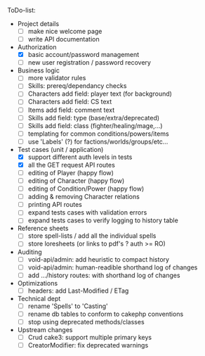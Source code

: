 ToDo-list:
 - Project details
   - [ ] make nice welcome page
   - [ ] write API documentation
 - Authorization
   - [x] basic account/password management
   - [ ] new user registration / password recovery
 - Business logic
   - [ ] more validator rules
   - [ ] Skills: prereq/dependancy checks
   - [ ] Characters add field: player text (for background)
   - [ ] Characters add field: CS text
   - [ ] Items add field: comment text
   - [ ] Skills add field: type (base/extra/deprecated)
   - [ ] Skills add field: class (fighter/healing/mage,...)
   - [ ] templating for common conditions/powers/items
   - [ ] use 'Labels' (?) for factions/worlds/groups/etc...
 - Test cases (unit / application)
   - [x] support different auth levels in tests
   - [x] all the GET request API routes
   - [ ] editing of Player (happy flow)
   - [ ] editing of Character (happy flow)
   - [ ] editing of Condition/Power (happy flow)
   - [ ] adding & removing Character relations
   - [ ] printing API routes
   - [ ] expand tests cases with validation errors
   - [ ] expand tests cases to verify logging to history table
 - Reference sheets
   - [ ] store spell-lists / add all the individual spells
   - [ ] store loresheets (or links to pdf's ? auth >= RO)
 - Auditing
   - [ ] void-api/admin: add heuristic to compact history
   - [ ] void-api/admin: human-readible shorthand log of changes
   - [ ] add .../history routes: with shorthand log of changes
 - Optimizations
   - [ ] headers: add Last-Modified / ETag
 - Technical dept
   - [ ] rename 'Spells' to 'Casting'
   - [ ] rename db tables to conform to cakephp conventions
   - [ ] stop using deprecated methods/classes
 - Upstream changes
   - [ ] Crud cake3: support multiple primary keys
   - [ ] CreatorModifier: fix deprecated warnings
